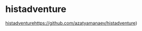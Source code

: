 # histadventure

[histadventure](https://github.com/azatyamanaev/histadventure)https://github.com/azatyamanaev/histadventure)
